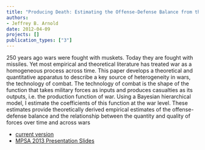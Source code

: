```yaml
---
title: "Producing Death: Estimating the Offense-Defense Balance from the Production Function of Battle Casualties"
authors:
- Jeffrey B. Arnold
date: 2012-04-09
projects: []
publication_types: ["3"]
---
```


250 years ago wars were fought with muskets. Today they are fought
with missiles. Yet most empirical and theoretical literature has
treated war as a homogeneous process across time. This paper develops
a theoretical and quantitative apparatus to describe a key source of
heterogeneity in wars, the technology of combat. The technology of
combat is the shape of the function that takes military forces as
inputs and produces casualties as its outputs, i.e. the production
function of war. Using a Bayesian hierarchical model, I estimate the
coefficients of this function at the war level. These estimates
provide theoretically derived empirical estimates of the
offense-defense balance and the relationship between the quantity and
quality of forces over time and across wars

- [current version](https://s3.amazonaws.com/docs.jrnold.me/producing_death_2012-04-09.pdf)
- [MPSA 2013 Presentation Slides](https://s3.amazonaws.com/docs.jrnold.me/Jrnold_Producing_Death_20130412.pdf)
